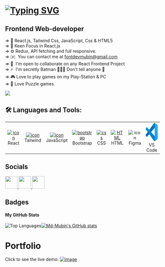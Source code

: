 
<a href="https://git.io/typing-svg"><img src="https://readme-typing-svg.demolab.com?font=Fira+Code&weight=300&size=24&duration=4000&pause=1000&color=1CCFBE&center=true&amp&width=800&amp&lines=Hi!+Welcome+to+%7B%3C+Md+Mubin's+%2F+%3E%7D+Git-hub+Profile;Front-End+Developer+%7C%7C+React+Developer;Always+jump+to+Learning+%26+Improving+" alt="Typing SVG" /></a>
======================================

Frontend Web-developer
-------------------------------------

=> 🌱  React.js, Tailwind Css, JavaScript, Css & HTML5 <br>
=> 📖  Keen Focus in React.js <br>
=> ⚙️  Redux, API fetching and full responsive.<br>
=> ✉️  You can contact me at fontdevmubin@gmail.com <br>
=> 🤝  I'm open to collaborate on any React Frontend Project <br>
=> ⚡  I'm secretly Batman 🦇🦇🦇 Don't tell anyone 🤫 <br>
=> 🎮  Love to play games on my Play-Station & PC <br>
=> 🧩  Love Puzzle games  <br>

<a href="https://www.github.com/Md-Mubin" target="_blank" rel="noreferrer"><img
src="https://img.shields.io/github/followers/Md-Mubin?logo=github&style=for-the-badge&color=10b981&labelColor=181824" /></a> <br>

## 🛠️ Languages and Tools:

<table>
  <tbody>
    <tr>
      <td align="center" width="100">
        <a href="https://skillicons.dev/icons?i=react" rel="nofollow"><img src="https://camo.githubusercontent.com/0fcf9befefc83e207ed36bdeb3ac4f6c99132571ddb0f44e7a6ac872b0723352/68747470733a2f2f74656368737461636b2d67656e657261746f722e76657263656c2e6170702f72656163742d69636f6e2e737667" alt="icon" width="50" height="60" style="max-width: 100;"></a>
      <br>React
    </td> 
      <td align="center" width="100">
        <a href="https://skillicons.dev/icons?i=tailwind" rel="nofollow"><img src="https://skillicons.dev/icons?i=tailwind" alt="icon" width="40" height="60" style="max-width: 100;"></a>
      <br>Tailwind
    </td> 
       <td align="center" width="100">
        <a href="https://skillicons.dev/icons?i=javascript" rel="nofollow"><img src="https://skillicons.dev/icons?i=javascript" alt="icon" width="40" height="60" style="max-width: 100;"></a>
      <br>JavaScript
    </td> 
        <td align="center" width="100">
        <a href="https://skillicons.dev/icons?i=bootstrap" rel="nofollow"><img src="https://skillicons.dev/icons?i=bootstrap" width="40" height="60" alt="bootstrap" style="max-width: 100;"></a>
      <br>Bootstrap
    </td> 
          <td align="center" width="100">
        <a href="https://skillicons.dev/icons?i=bootstrap" rel="nofollow"><img src="https://skillicons.dev/icons?i=css" width="40" height="60" alt="css" style="max-width: 100;"></a>
      <br>CSS
    </td>  
<td align="center" width="100">
        <a href="https://skillicons.dev/icons?i=html" rel="nofollow"><img src="https://skillicons.dev/icons?i=html" width="40" height="60" alt="HTML" style="max-width: 100;"></a>
      <br>HTML
    </td> 
     <td align="center" width="100">
<img src="https://raw.githubusercontent.com/rahul-jha98/github_readme_icons/main/language_and_tools/square/figma/figma.svg" alt="icon" width="50" height="60" style="max-width: 100;">
      <br>Figma
    </td> 
    <td align="center" width="100">
<img src="https://raw.githubusercontent.com/devicons/devicon/1119b9f84c0290e0f0b38982099a2bd027a48bf1/icons/vscode/vscode-original.svg" alt="icon" width="40" height="60" style="max-width: 100;">
      <br>VS Code
    </td> 
  </tr>
</tbody></table>
</article>
 </div>


## Socials

<p align="left"> 
<a href="https://www.facebook.com/Md Mubin" target="_blank" rel="noreferrer"> 
<picture> <source media="(prefers-color-scheme: dark)" srcset="https://raw.githubusercontent.com/danielcranney/readme-generator/main/public/icons/socials/facebook-dark.svg" /> <img src="https://raw.githubusercontent.com/danielcranney/readme-generator/main/public/icons/socials/facebook.svg" width="40" height="40" /> 
</picture> </a> 
<a href="https://www.github.com/Md-Mubin" target="_blank" rel="noreferrer"> 
<picture> <img src="https://skillicons.dev/icons?i=github" width="40" height="40" /> 
</picture> </a> 
<a href="https://www.linkedin.com/in/md-mubin" target="_blank" rel="noreferrer"> 
<picture> <img src="https://raw.githubusercontent.com/danielcranney/readme-generator/main/public/icons/socials/linkedin.svg" width="40" height="40" /> 
</picture> </a>
</p>

## Badges

#### <b>My GitHub Stats</b>

<a href="http://www.github.com/Md-Mubin"><img src="https://github-readme-stats.vercel.app/api?username=Md-Mubin&show_icons=true&hide=&count_private=true&title_color=14b8a6&text_color=ffffff&icon_color=10b981&bg_color=181824&hide_border=true&show_icons=true" alt="Md-Mubin's GitHub stats" /></a> <a href="https://github.com/Md-Mubin" align="right"><img src="https://github-readme-stats.vercel.app/api/top-langs/?username=Md-Mubin&langs_count=10&title_color=14b8a6&text_color=ffffff&icon_color=10b981&bg_color=181824&hide_border=true&locale=en&custom_title=Top%20%Languages" alt="Top Languages" align="left" /></a>

# Portfolio

 Click to see the live demo:
<a href="https://mubin-reactdev-portfolio.netlify.app">
![image](https://github.com/user-attachments/assets/e74bb04e-5bf8-4555-b2a7-f3017fe63d16)
<a>
